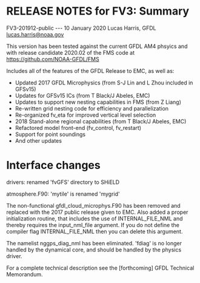 # RELEASE NOTES for FV3: Summary

FV3-201912-public --- 10 January 2020
Lucas Harris, GFDL <lucas.harris@noaa.gov>

This version has been tested against the current GFDL AM4 phsyics
and with release candidate 2020.02 of the FMS code at https://github.com/NOAA-GFDL/FMS

Includes all of the features of the GFDL Release to EMC, as well as:

- Updated 2017 GFDL Microphysics (from S-J Lin and L Zhou included in GFSv15)
- Updates for GFSv15 ICs (from T Black/J Abeles, EMC)
- Updates to support new nesting capabilities in FMS (from Z Liang)
- Re-written grid nesting code for efficiency and parallelization
- Re-organized fv_eta for improved vertical level selection
- 2018 Stand-alone regional capabilities (from T Black/J Abeles, EMC)
- Refactored model front-end (fv_control, fv_restart)
- Support for point soundings
- And other updates

# Interface changes

drivers: renamed 'fvGFS' directory to SHiELD

atmosphere.F90: 'mytile' is renamed 'mygrid'

The non-functional gfdl_cloud_microphys.F90 has been removed and replaced with the 2017 public release given to EMC. Also added a proper initialization routine, that includes the use of INTERNAL_FILE_NML and thereby requires the input_nml_file argument. If you do not define the compiler flag INTERNAL_FILE_NML then you can delete this argument.

The namelist nggps_diag_nml has been eliminated. 'fdiag' is no longer handled by the dynamical core, and should be handled by the physics driver.

For a complete technical description see the [forthcoming] GFDL Technical Memorandum.
